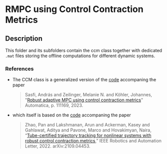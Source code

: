 # RMPC using Control Contraction Metrics

## Description

This folder and its subfolders contain the ccm class together with dedicated `.mat` files storing the offline computations for different dynamic systems.

### References

- The CCM class is a generalized version of the [code](https://gitlab.ethz.ch/ics/RAMPC-CCM.git) accompaning the paper
  > Sasfi, András and Zeilinger, Melanie N. and Köhler, Johannes, "[Robust adaptive MPC using control contraction metrics](http://dx.doi.org/10.1016/j.automatica.2023.111169)"
  > Automatica, p. 111169, 2023.
- which itself is based on the [code](https://github.com/boranzhao/robust_ccm_tube) accompaning the paper
  > Zhao, Pan and Lakshmanan, Arun and Ackerman, Kasey and Gahlawat, Aditya and Pavone, Marco and Hovakimyan, Naira, “[Tube-certified trajectory tracking for nonlinear systems with robust control contraction metrics](https://arxiv.org/abs/2109.04453),” IEEE Robotics and Automation
  > Letter, 2022. arXiv:2109.04453.
